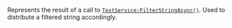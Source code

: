 Represents the result of a call to [`TextService:FilterStringAsync()`](https://create.roblox.com/docs/reference/engine/classes/TextService#FilterStringAsync).
Used to distribute a filtered string accordingly.
